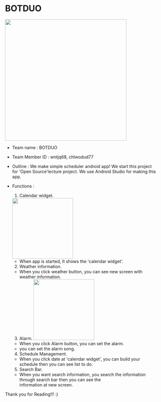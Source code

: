 # BOTDUO

<img src="http://www.nam.or.kr/wp/wp-content/uploads/2012/12/android.png" height="400">


* Team name : BOTDUO

* Team Member ID : wntjq68, chlwodud77

* Outline : 
   We make simple scheduler android app!
   We start this project for 'Open Source'lecture project.
   We use Android Studio for making this app.
   

* Functions : 
   1. Calendar widget.
   <img src="https://zonblog.com/wp-content/uploads/2016-years-calendar.jpg" height="200">

     - When app is started, It shows the 'calendar widget'.  
   2. Weather information.
     - When you click weather button, you can see new screen with weather information.
   3. Alarm.
   <img src="   https://encrypted-tbn2.gstatic.com/images?q=tbn:ANd9GcQwRXBC1XaSGu5DBNdNaWNQs1KT0w1W1qzJQPyRw51GIlD6-OCDxYb0dPE
" height="200">

     - When you click Alarm button, you can set the alarm.
     - you can set the alarm song.
   4. Schedule Management.
     - When you click date at 'calendar widget', you can build your schedule then you can see list to do.
   5. Search Bar.
     - When you want search information, you search the information through search bar then you can see the  
       information at new screen.
   
   
 Thank you for Reading!!! :)
